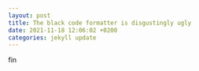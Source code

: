 ```yaml
---
layout: post
title: The black code formatter is disgustingly ugly 
date: 2021-11-18 12:06:02 +0200
categories: jekyll update
---
```


fin
